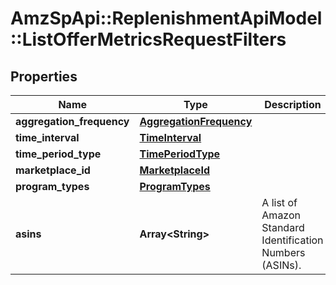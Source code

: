 # AmzSpApi::ReplenishmentApiModel::ListOfferMetricsRequestFilters

## Properties
Name | Type | Description | Notes
------------ | ------------- | ------------- | -------------
**aggregation_frequency** | [**AggregationFrequency**](AggregationFrequency.md) |  | [optional] 
**time_interval** | [**TimeInterval**](TimeInterval.md) |  | 
**time_period_type** | [**TimePeriodType**](TimePeriodType.md) |  | 
**marketplace_id** | [**MarketplaceId**](MarketplaceId.md) |  | 
**program_types** | [**ProgramTypes**](ProgramTypes.md) |  | 
**asins** | **Array&lt;String&gt;** | A list of Amazon Standard Identification Numbers (ASINs). | [optional] 

